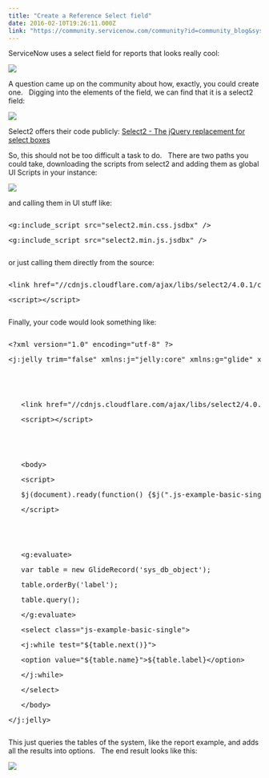 ```yaml
---
title: "Create a Reference Select field"
date: 2016-02-10T19:26:11.000Z
link: "https://community.servicenow.com/community?id=community_blog&sys_id=518ca6e1dbd0dbc01dcaf3231f9619ce"
---
```

<p>ServiceNow uses a select field for reports that looks really cool:</p><p></p><p><img  class="image-1 jive-image" src="bec99d86dbd813043eb27a9e0f96199a.iix" style="max-width: 1200px; max-height: 900px;"/></p><p></p><p>A question came up on the community about how, exactly, you could create one.   Digging into the elements of the field, we can find that it is a select2 field:</p><p></p><p><img  class="image-2 jive-image" src="530ab082dbdcdfc03eb27a9e0f961949.iix" style="max-width: 1200px; max-height: 900px;"/></p><p></p><p>Select2 offers their code publicly: <a href="https://select2.github.io/" title="https://select2.github.io/">Select2 - The jQuery replacement for select boxes</a> </p><p></p><p>So, this should not be too difficult a task to do.   There are two paths you could take, downloading the scripts from select2 and adding them as global UI Scripts in your instance:</p><p></p><p><img  class="image-3 jive-image" src="8756d842db9817041dcaf3231f9619c6.iix" style="max-width: 1200px; max-height: 900px;"/></p><p></p><p>and calling them in UI stuff like:</p><p></p><pre __default_attr="javascript" __jive_macro_name="code" class="jive_macro_code _jivemacro_uid_14551105438001457 jive_text_macro" data-renderedposition="781_8_1192_32" jivemacro_uid="_14551105438001457" modifiedtitle="true"><p>&lt;g:include_script src="select2.min.css.jsdbx" /&gt;</p><p>&lt;g:include_script src="select2.min.js.jsdbx" /&gt;</p></pre><p></p><p>or just calling them directly from the source:</p><p></p><pre __default_attr="javascript" __jive_macro_name="code" class="jive_macro_code jive_text_macro _jivemacro_uid_14551106263915545" data-renderedposition="876_8_1192_32" jivemacro_uid="_14551106263915545" modifiedtitle="true"><p>&lt;link href="//cdnjs.cloudflare.com/ajax/libs/select2/4.0.1/css/select2.min.css" rel="stylesheet" /&gt;</p><p>&lt;script&gt;&lt;/script&gt;</p></pre><p></p><p>Finally, your code would look something like:</p><pre __default_attr="javascript" __jive_macro_name="code" class="_jivemacro_uid_14551106696968072 jive_macro_code jive_text_macro" data-renderedposition="950_8_1192_416" jivemacro_uid="_14551106696968072"><p>&lt;?xml version="1.0" encoding="utf-8" ?&gt;   </p><p>&lt;j:jelly trim="false" xmlns:j="jelly:core" xmlns:g="glide" xmlns:j2="null" xmlns:g2="null"&gt;   </p><p>   </p><p>   </p><p>   &lt;link href="//cdnjs.cloudflare.com/ajax/libs/select2/4.0.1/css/select2.min.css" rel="stylesheet" /&gt;   </p><p>   &lt;script&gt;&lt;/script&gt;   </p><p>   </p><p>   </p><p>   &lt;body&gt;   </p><p>   &lt;script&gt;   </p><p>   $j(document).ready(function() {$j(".js-example-basic-single").select2();});   </p><p>   &lt;/script&gt;   </p><p>   </p><p>   </p><p>   &lt;g:evaluate&gt;   </p><p>   var table = new GlideRecord('sys_db_object');   </p><p>   table.orderBy('label');   </p><p>   table.query();   </p><p>   &lt;/g:evaluate&gt;   </p><p>   &lt;select class="js-example-basic-single"&gt;   </p><p>   &lt;j:while test="${table.next()}"&gt;   </p><p>   &lt;option value="${table.name}"&gt;${table.label}&lt;/option&gt;   </p><p>   &lt;/j:while&gt;   </p><p>   &lt;/select&gt;   </p><p>   &lt;/body&gt;   </p><p>&lt;/j:jelly&gt;   </p></pre><p></p><p>This just queries the tables of the system, like the report example, and adds all the results into options.   The end result looks like this:</p><p><img  class="jive-image image-4" src="04067ff1db1cdf04e9737a9e0f9619c1.iix" style="max-width: 1200px; max-height: 900px;"/></p>